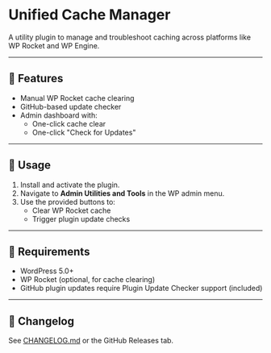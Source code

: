 # Unified Cache Manager

A utility plugin to manage and troubleshoot caching across platforms like WP Rocket and WP Engine.

---

## 🚀 Features

- Manual WP Rocket cache clearing
- GitHub-based update checker
- Admin dashboard with:
  - One-click cache clear
  - One-click "Check for Updates"

---

## 📖 Usage

1. Install and activate the plugin.
2. Navigate to **Admin Utilities and Tools** in the WP admin menu.
3. Use the provided buttons to:
   - Clear WP Rocket cache
   - Trigger plugin update checks

---

## 🔧 Requirements

- WordPress 5.0+
- WP Rocket (optional, for cache clearing)
- GitHub plugin updates require Plugin Update Checker support (included)

---

## 📝 Changelog

See [CHANGELOG.md](CHANGELOG.md) or the GitHub Releases tab.
